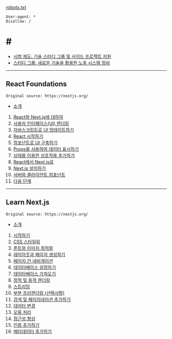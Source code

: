 [robots.txt](/robots.txt)
```
User-agent: *
Disallow: /
```

# \#

- [시범 제도: 기술 스터디 그룹 및 사이드 프로젝트 지원](/_posts/2024-02-21-시범_제도_기술_스터디_그룹_및_사이드_프로젝트_지원.md)
- [스터디 그룹: 새로운 기술을 활용한 노후 시스템 정비](/_posts/2024-02-21-스터디_그룹_새로운_기술을_활용한_노후_시스템_정비.md)

---

## React Foundations

`Original source: https://nextjs.org/`

- [소개](/_posts/React_Foundations/2024-02-20-0_소개.md)
1. [React와 Next.js에 대하여](/_posts/React_Foundations/2024-02-20-1_React와_Next.js에_대하여.md)
2. [사용자 인터페이스(UI) 렌더링](/_posts/React_Foundations/2024-02-20-2_사용자_인터페이스_렌더링.md)
3. [자바스크립트로 UI 업데이트하기](/_posts/React_Foundations/2024-02-20-3_자바스크립트로_UI_업데이트하기.md)
4. [React 시작하기](/_posts/React_Foundations/2024-02-20-4_React_시작하기.md)
5. [컴포넌트로 UI 구축하기](/_posts/React_Foundations/2024-02-20-5_컴포넌트로_UI_구축하기.md)
6. [Props를 사용하여 데이터 표시하기](/_posts/React_Foundations/2024-02-20-6_Props를_사용하여_데이터_표시하기.md)
7. [상태를 이용한 상호작용 추가하기](/_posts/React_Foundations/2024-02-20-7_상태를_이용한_상호작용_추가하기.md)
8. [React에서 Next.js로](/_posts/React_Foundations/2024-02-20-8_React에서_Next.js로.md)
9. [Next.js 설치하기](/_posts/React_Foundations/2024-02-20-9_Next.js_설치하기.md)
10. [서버와 클라이언트 컴포넌트](/_posts/React_Foundations/2024-02-20-10_서버와_클라이언트_컴포넌트.md)
11. [다음 단계](/_posts/React_Foundations/2024-02-20-11_다음_단계.md)

---

## Learn Next.js

`Original source: https://nextjs.org/`

- [소개](/_posts/Learn_Nextjs/2024-02-26-00_소개.md)
1. [시작하기](/_posts/Learn_Nextjs/2024-02-26-01_시작하기.md)
2. [CSS 스타일링](/_posts/Learn_Nextjs/2024-02-26-02_CSS_스타일링.md)
3. [폰트와 이미지 최적화](/_posts/Learn_Nextjs/2024-02-26-03_폰트와_이미지_최적화.md)
4. [레이아웃과 페이지 생성하기](/_posts/Learn_Nextjs/2024-02-26-04_레이아웃과_페이지_생성하기.md)
5. [페이지 간 네비게이션](/_posts/Learn_Nextjs/2024-02-26-05_페이지_간_네비게이션.md)
6. [데이터베이스 설정하기](/_posts/Learn_Nextjs/2024-02-26-06_데이터베이스_설정하기.md)
7. [데이터베이스 가져오기](/_posts/Learn_Nextjs/2024-02-26-07_데이터_가져오기.md)
8. [정적 및 동적 렌더링](/_posts/Learn_Nextjs/2024-02-26-08_정적_및_동적_렌더링.md)
9. [스트리밍](/_posts/Learn_Nextjs/2024-02-26-09_스트리밍.md)
10. [부분 프리렌더링 (선택사항)](/_posts/Learn_Nextjs/2024-02-26-10_부분_프리렌더링_선택사항.md)
11. [검색 및 페이지네이션 추가하기](/_posts/Learn_Nextjs/2024-02-26-11_검색_및_페이지네이션_추가하기.md)
12. [데이터 변경](/_posts/Learn_Nextjs/2024-02-26-12_데이터_변경.md)
13. [오류 처리](/_posts/Learn_Nextjs/2024-02-26-13_오류_처리.md)
14. [접근성 향상](/_posts/Learn_Nextjs/2024-02-26-14_접근성_향상.md)
15. [인증 추가하기](/_posts/Learn_Nextjs/2024-02-26-15_인증_추가하기.md)
16. [메타데이터 추가하기](/_posts/Learn_Nextjs/2024-02-26-16_메타데이터_추가하기.md)

